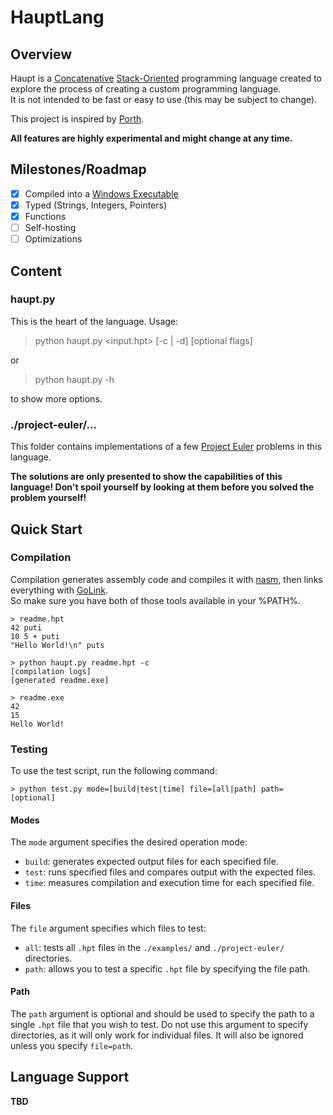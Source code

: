 # HauptLang
## Overview
Haupt is a [Concatenative](https://en.wikipedia.org/wiki/Concatenative_programming_language) [Stack-Oriented](https://en.wikipedia.org/wiki/Stack-oriented_programming) programming language created to explore the process of creating a custom programming language.  
It is not intended to be fast or easy to use (this may be subject to change).

This project is inspired by [Porth](https://www.youtube.com/watch?v=8QP2fDBIxjM&list=PLpM-Dvs8t0VbMZA7wW9aR3EtBqe2kinu4).

**All features are highly experimental and might change at any time.**

## Milestones/Roadmap
- [x] Compiled into a [Windows Executable](https://en.wikipedia.org/wiki/Portable_Executable)
- [x] Typed (Strings, Integers, Pointers)
- [x] Functions
- [ ] Self-hosting
- [ ] Optimizations

## Content
### haupt.py
This is the heart of the language.
Usage:
> python haupt.py <input.hpt> [-c | -d] [optional flags]

or

> python haupt.py -h

to show more options.

### ./project-euler/...
This folder contains implementations of a few [Project Euler](https://projecteuler.net/) problems in this language.

**The solutions are only presented to show the capabilities of this language! Don't spoil yourself by looking at them before you solved the problem yourself!**

## Quick Start
### Compilation
Compilation generates assembly code and compiles it with [nasm](https://www.nasm.us/), then links everything with [GoLink](https://www.godevtool.com/).  
So make sure you have both of those tools available in your %PATH%.

```console
> readme.hpt
42 puti
10 5 + puti
"Hello World!\n" puts
```
```console
> python haupt.py readme.hpt -c
[compilation logs]
[generated readme.exe]
```
```console
> readme.exe
42
15
Hello World!
```

### Testing
To use the test script, run the following command:
```console
> python test.py mode=[build|test|time] file=[all|path] path=[optional]
```
#### Modes

The `mode` argument specifies the desired operation mode:

- `build`: generates expected output files for each specified file.
- `test`: runs specified files and compares output with the expected files.
- `time`: measures compilation and execution time for each specified file.
#### Files

The `file` argument specifies which files to test:

- `all`: tests all `.hpt` files in the `./examples/` and `./project-euler/` directories.
- `path`: allows you to test a specific `.hpt` file by specifying the file path.

#### Path

The `path` argument is optional and should be used to specify the path to a single `.hpt` file that you wish to test. Do not use this argument to specify directories, as it will only work for individual files. It will also be ignored unless you specify `file=path`.

## Language Support
**TBD**
